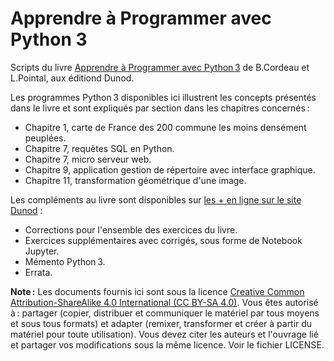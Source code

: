 # Apprendre à Programmer avec Python 3

Scripts du livre [Apprendre à Programmer avec Python 3](https://www.dunod.com/sciences-techniques/python-3-apprendre-programmer-en-python-avec-pyzo-et-jupyter-notebook) de B.Cordeau et L.Pointal, aux éditiond Dunod.

Les programmes Python 3 disponibles ici illustrent les concepts présentés dans le livre et sont expliqués par section dans les chapitres concernés :

- Chapitre 1, carte de France des 200 commune les moins densément peuplées.
- Chapitre 7, requêtes SQL en Python.
- Chapitre 7, micro serveur web.
- Chapitre 9, application gestion de répertoire avec interface graphique.
- Chapitre 11, transformation géométrique d'une image.



Les compléments au livre sont disponibles sur [les + en ligne sur le site Dunod](https://www.dunod.com/sciences-techniques/python-3) :

- Corrections pour l'ensemble des exercices du livre.
- Exercices supplémentaires avec corrigés, sous forme de Notebook Jupyter.
- Mémento Python 3.
- Errata.

**Note :** Les documents fournis ici sont sous la licence [Creative Common Attribution-ShareAlike 4.0 International (CC BY-SA 4.0)](https://creativecommons.org/licenses/by-sa/4.0/). Vous êtes autorisé à : partager (copier, distribuer et communiquer le matériel par tous moyens et sous tous formats) et adapter (remixer, transformer et créer à partir du matériel pour toute utilisation). Vous devez citer les auteurs et l'ouvrage lié et partager vos modifications sous la même licence. Voir le fichier LICENSE. 

